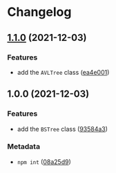 # Changelog

## [1.1.0](https://github.com/vansergen/bstrees/compare/v1.0.0...v1.1.0) (2021-12-03)

### Features

- add the `AVLTree` class ([ea4e001](https://github.com/vansergen/bstrees/commit/ea4e00154bd4ebeb31039748b6a01586e7811564))

## 1.0.0 (2021-12-03)

### Features

- add the `BSTree` class ([93584a3](https://github.com/vansergen/bstrees/commit/93584a30912838d03359ec8e8b2528521de8348b))

### Metadata

- `npm int` ([08a25d9](https://github.com/vansergen/bstrees/commit/08a25d99c6cf41426db311cace263f7995f1f2b6))
